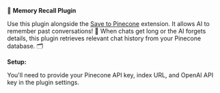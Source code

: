 🧠 **Memory Recall Plugin**

Use this plugin alongside the [Save to Pinecone](https://github.com/Btran1291/TMExtension-SavetoPinecone/) extension. It allows AI to remember past conversations! 🚀 When chats get long or the AI forgets details, this plugin retrieves relevant chat history from your Pinecone database. 🗂️

**Setup:**

You'll need to provide your Pinecone API key, index URL, and OpenAI API key in the plugin settings.
